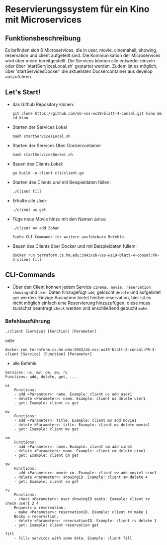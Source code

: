 # Reservierungssystem für ein Kino mit Microservices

## Funktionsbeschreibung
Es befinden sich 6 Microservices, die in user, movie, cinemahall, showing, reservation und client aufgeteilt sind.
Die Kommunikation der Microservices wird über micro bereitgestellt.
Die Services können alle entweder einzeln oder über 'startServicesLocal.sh' gestartet werden.
Zudem ist es möglich, über 'startServicesDocker' die aktuellsten Dockercontainer aus develop auszuführen.

## Let's Start!

-   das Github Repository klonen:

    ```
    git clone https://github.com/ob-vss-ws19/blatt-4-consal.git kino && cd kino
    ```

-  Starten der Services Lokal

    ```
    bash startServicesLocal.sh
    ```

-  Starten der Services Über Dockercontainer

    ```
    bash startServicesDocker.sh
    ```

-   Bauen des Clients Lokal:

    ```
    go build -o client cli/client.go
    ```

-   Starten des Clients und mit Beispieldaten füllen:

    ```
    ./client fill
    ```

-   Erhalte alle User:

    ```
    ./client us get
    ```

-   Füge neue Movie hinzu mit den Namen `Zohan`:

    ```
    ./client mv add Zohan
    ```
    `Siehe CLI-Commands für weitere ausführbare Befehle.`

-   Bauen des Clients über Docker und mit Beispieldaten füllem:

    ```
    docker run terraform.cs.hm.edu:5043/ob-vss-ws19-blatt-4-consal:PR-3-client fill
    ```


## CLI-Commands

-   Über den Client können jedem Service `cinema, movie, reservation showing` und `user` Daten hinzugefügt `add`, gelöscht `delete` und aufgelistet `get` werden.
Einzige Ausnahme bietet hierbei reservation, hier ist es nicht möglich einfach eine Reservierung hinzuzufügen, diese muss zunächst beantragt `check` werden und anschließend gebucht `make`.

### Befehlausführung

    ./client [Service] [Function] [Parameter]

oder


    docker run terraform.cs.hm.edu:5043/ob-vss-ws19-blatt-4-consal:PR-3-client [Service] [Function] [Parameter]


- alle Befehle
```
Services: us, mv, cm, sw, rv
Functions: add, delete, get, ...

us
    Functions:
    - add <Parameter>: name. Example: client us add user1
    - delete <Parameter>: name. Example: client us delete user1
    - get: Example: client us get

mv
    Functions:
    - add <Parameter>: title. Example: client mv add movie1
    - delete <Parameter>: title. Example: client mv delete movie1
    - get: Example: client mv get

cm
    Functions:
    - add <Parameter>: name. Example: client cm add cine1
    - delete <Parameter>: name. Example: client cm delete cine1
    - get: Example: client cm get

sw
    Functions:
    - add <Parameter>: movie cm. Example: client sw add movie1 cine1
    - delete <Parameter>: showingID. Example: client sw delete 4
    - get: Example: client sw get

rv
    Functions:
    - check <Parameter>: user showingID seats. Example: client rv check user1 2 4
    Requests a reservation.
    - make <Parameter>: reservationID. Example: client rv make 1
    Books a reservation.
    - delete <Parameter>: reservationID. Example: client rv delete 1
    - get: Example: client reservation get

fill
    - Fills services with some data. Example: client fill
```
